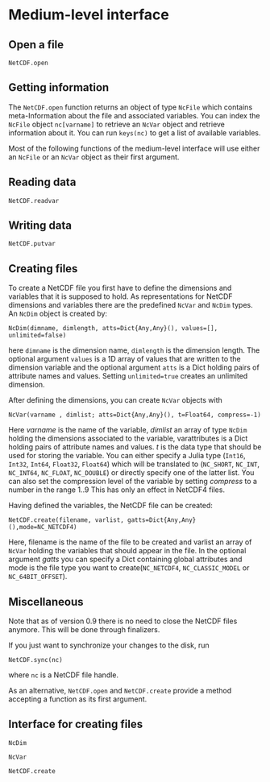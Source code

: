 # Medium-level interface

## Open a file

```@docs
NetCDF.open
```

## Getting information

The `NetCDF.open` function returns an object of type `NcFile` which contains meta-Information about the file and associated variables. You can index
the `NcFile` object `nc[varname]` to retrieve an `NcVar` object and retrieve information about it. You can run `keys(nc)` to get a list of available variables.

Most of the following functions of the medium-level interface will use either an `NcFile` or an `NcVar` object as their first argument.

## Reading data

```@docs
NetCDF.readvar
```

## Writing data

```@docs
NetCDF.putvar
```


## Creating files

To create a NetCDF file you first have to define the dimensions and variables that it is supposed to hold. As representations for NetCDF dimensions and variables there are the predefined `NcVar` and `NcDim` types. An `NcDim` object is created by:

    NcDim(dimname, dimlength, atts=Dict{Any,Any}(), values=[], unlimited=false)

here `dimname` is the dimension name, `dimlength` is the dimension length. The optional argument `values` is a 1D array of values that are written to the dimension variable and the optional argument `atts` is a Dict holding pairs of attribute names and values. Setting `unlimited=true` creates an unlimited dimension.

After defining the dimensions, you can create `NcVar` objects with

    NcVar(varname , dimlist; atts=Dict{Any,Any}(), t=Float64, compress=-1)

Here *varname* is the name of the variable, *dimlist* an array of type `NcDim` holding the dimensions associated to the variable, varattributes is a Dict holding pairs of attribute names and values. *t* is the data type that should be used for storing the variable.  You can either specify a Julia type (`Int16`, `Int32`, `Int64`, `Float32`, `Float64`) which will be translated to (`NC_SHORT`, `NC_INT`, `NC_INT64`, `NC_FLOAT`, `NC_DOUBLE`) or directly specify one of the latter list. You can also set the compression level of the variable by setting *compress* to a number in the range 1..9 This has only an effect in NetCDF4 files.


Having defined the variables, the NetCDF file can be created:

    NetCDF.create(filename, varlist, gatts=Dict{Any,Any}(),mode=NC_NETCDF4)

Here, filename is the name of the file to be created and varlist an array of `NcVar` holding the variables that should appear in the file. In the optional argument *gatts* you can specify a Dict containing global attributes and mode is the file type you want to create(`NC_NETCDF4`, `NC_CLASSIC_MODEL` or `NC_64BIT_OFFSET`).


## Miscellaneous

Note that as of version 0.9 there is no need to close the NetCDF files anymore. This will be done through finalizers.

If you just want to synchronize your changes to the disk, run

    NetCDF.sync(nc)

where `nc` is a NetCDF file handle.

As an alternative, `NetCDF.open` and `NetCDF.create` provide a method accepting a
function as its first argument.

## Interface for creating files

```@docs
NcDim
```

```@docs
NcVar
```

```@docs
NetCDF.create
```
